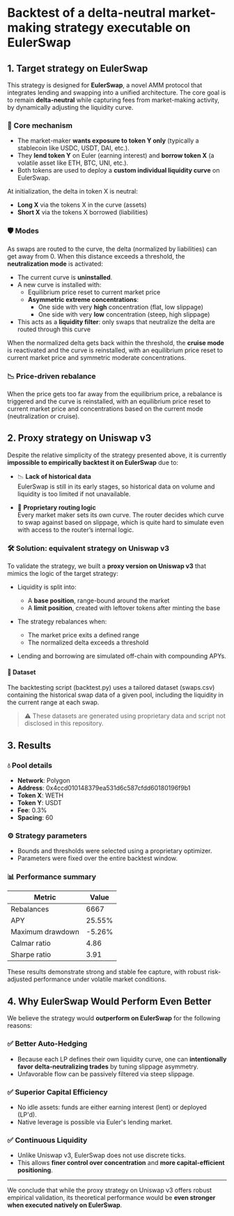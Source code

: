 # Backtest of a delta-neutral market-making strategy executable on EulerSwap

## 1. Target strategy on EulerSwap

This strategy is designed for **EulerSwap**, a novel AMM protocol that integrates lending and swapping into a unified architecture. The core goal is to remain **delta-neutral** while capturing fees from market-making activity, by dynamically adjusting the liquidity curve.

### 🧩 Core mechanism

- The market-maker **wants exposure to token Y only** (typically a stablecoin like USDC, USDT, DAI, etc.).
- They **lend token Y** on Euler (earning interest) and **borrow token X** (a volatile asset like ETH, BTC, UNI, etc.).
- Both tokens are used to deploy a **custom individual liquidity curve** on EulerSwap.

At initialization, the delta in token X is neutral:

- **Long X** via the tokens X in the curve (assets) 
- **Short X** via the tokens X borrowed (liabilities)

### 🛡️ Modes

As swaps are routed to the curve, the delta (normalized by liabilities) can get away from 0. When this distance exceeds a threshold, the **neutralization mode** is activated:

- The current curve is **uninstalled**.
- A new curve is installed with:
  - Equilibrium price reset to current market price
  - **Asymmetric extreme concentrations**:
    - One side with very **high** concentration (flat, low slippage)
    - One side with very **low** concentration (steep, high slippage)
- This acts as a **liquidity filter**: only swaps that neutralize the delta are routed through this curve

When the normalized delta gets back within the threshold, the **cruise mode** is reactivated and the curve is reinstalled, with an equilibrium price reset to current market price and symmetric moderate concentrations.

### 📉 Price-driven rebalance

When the price gets too far away from the equilibrium price, a rebalance is triggered and the curve is reinstalled, with an equilibrium price reset to current market price and concentrations based on the current mode (neutralization or cruise).

## 2. Proxy strategy on Uniswap v3

Despite the relative simplicity of the strategy presented above, it is currently **impossible to empirically backtest it on EulerSwap** due to:

- 📉 **Lack of historical data**  
EulerSwap is still in its early stages, so historical data on volume and liquidity is too limited if not unavailable.

- 🧠 **Proprietary routing logic**  
Every market maker sets its own curve. The router decides which curve to swap against based on slippage, which is quite hard to simulate even with access to the router’s internal logic.

### 🛠️ Solution: equivalent strategy on Uniswap v3

To validate the strategy, we built a **proxy version on Uniswap v3** that mimics the logic of the target strategy:

- Liquidity is split into:
  - A **base position**, range-bound around the market
  - A **limit position**, created with leftover tokens after minting the base

- The strategy rebalances when:
  - The market price exits a defined range  
  - The normalized delta exceeds a threshold

- Lending and borrowing are simulated off-chain with compounding APYs.

#### 🧪 Dataset

The backtesting script (backtest.py) uses a tailored dataset (swaps.csv) containing the historical swap data of a given pool, including the liquidity in the current range at each swap.  
> ⚠️ These datasets are generated using proprietary data and script not disclosed in this repository.

## 3. Results

### 💧 Pool details

- **Network**: Polygon  
- **Address**: 0x4ccd010148379ea531d6c587cfdd60180196f9b1
- **Token X**: WETH
- **Token Y**: USDT
- **Fee**: 0.3%
- **Spacing**: 60

### ⚙️ Strategy parameters

- Bounds and thresholds were selected using a proprietary optimizer.
- Parameters were fixed over the entire backtest window.

### 📊 Performance summary

| Metric           | Value        |
|------------------|--------------|
| Rebalances       | 6667         |
| APY              | 25.55%       |
| Maximum drawdown | -5.26%       |
| Calmar ratio     | 4.86         |
| Sharpe ratio     | 3.91         |

These results demonstrate strong and stable fee capture, with robust risk-adjusted performance under volatile market conditions.

## 4. Why EulerSwap Would Perform Even Better

We believe the strategy would **outperform on EulerSwap** for the following reasons:

### ✅ Better Auto-Hedging

- Because each LP defines their own liquidity curve, one can **intentionally favor delta-neutralizing trades** by tuning slippage asymmetry.
- Unfavorable flow can be passively filtered via steep slippage.

### ✅ Superior Capital Efficiency

- No idle assets: funds are either earning interest (lent) or deployed (LP'd).
- Native leverage is possible via Euler's lending market.

### ✅ Continuous Liquidity

- Unlike Uniswap v3, EulerSwap does not use discrete ticks.
- This allows **finer control over concentration** and **more capital-efficient positioning**.

---

We conclude that while the proxy strategy on Uniswap v3 offers robust empirical validation, its theoretical performance would be **even stronger when executed natively on EulerSwap**.
